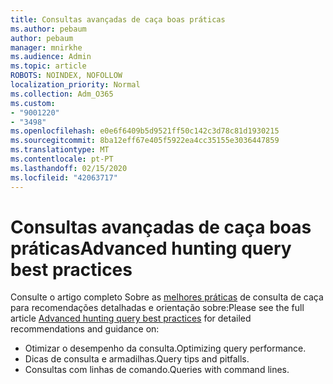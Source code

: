 ```yaml
---
title: Consultas avançadas de caça boas práticas
ms.author: pebaum
author: pebaum
manager: mnirkhe
ms.audience: Admin
ms.topic: article
ROBOTS: NOINDEX, NOFOLLOW
localization_priority: Normal
ms.collection: Adm_O365
ms.custom:
- "9001220"
- "3498"
ms.openlocfilehash: e0e6f6409b5d9521ff50c142c3d78c81d1930215
ms.sourcegitcommit: 8ba12eff67e405f5922ea4cc35155e3036447859
ms.translationtype: MT
ms.contentlocale: pt-PT
ms.lasthandoff: 02/15/2020
ms.locfileid: "42063717"
---
```

# <a name="advanced-hunting-query-best-practices"></a><span data-ttu-id="f3883-102">Consultas avançadas de caça boas práticas</span><span class="sxs-lookup"><span data-stu-id="f3883-102">Advanced hunting query best practices</span></span>

<span data-ttu-id="f3883-103">Consulte o artigo completo Sobre as [melhores práticas](https://docs.microsoft.com/en-us/windows/security/threat-protection/microsoft-defender-atp/advanced-hunting-best-practices#optimize-query-performance) de consulta de caça para recomendações detalhadas e orientação sobre:</span><span class="sxs-lookup"><span data-stu-id="f3883-103">Please see the full article [Advanced hunting query best practices](https://docs.microsoft.com/en-us/windows/security/threat-protection/microsoft-defender-atp/advanced-hunting-best-practices#optimize-query-performance) for detailed recommendations and guidance on:</span></span>
- <span data-ttu-id="f3883-104">Otimizar o desempenho da consulta.</span><span class="sxs-lookup"><span data-stu-id="f3883-104">Optimizing query performance.</span></span>
- <span data-ttu-id="f3883-105">Dicas de consulta e armadilhas.</span><span class="sxs-lookup"><span data-stu-id="f3883-105">Query tips and pitfalls.</span></span>
- <span data-ttu-id="f3883-106">Consultas com linhas de comando.</span><span class="sxs-lookup"><span data-stu-id="f3883-106">Queries with command lines.</span></span>


